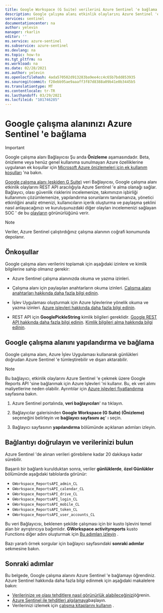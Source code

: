 ```yaml
---
title: Google Workspace (G Suite) verilerini Azure Sentinel 'e bağlama | Microsoft Docs
description: Google çalışma alanı etkinlik olaylarını Azure Sentinel 'e almak için Google Workspace (G Suite) veri bağlayıcısını nasıl kullanacağınızı öğrenin. Çalışma kitaplarında Google çalışma alanı verilerini görüntüleyin, uyarılar oluşturun ve araştırmayı geliştirebilirsiniz.
services: sentinel
documentationcenter: na
author: yelevin
manager: rkarlin
editor: ''
ms.service: azure-sentinel
ms.subservice: azure-sentinel
ms.devlang: na
ms.topic: how-to
ms.tgt_pltfrm: na
ms.workload: na
ms.date: 02/28/2021
ms.author: yelevin
ms.openlocfilehash: 4ada570502d913283ba9ee4cc4c65b7bdd853935
ms.sourcegitcommit: f28ebb95ae9aaaff3f87d8388a09b41e0b3445b5
ms.translationtype: MT
ms.contentlocale: tr-TR
ms.lasthandoff: 03/29/2021
ms.locfileid: "101746285"
---
```

# <a name="connect-your-google-workspace-to-azure-sentinel"></a>Google çalışma alanınızı Azure Sentinel 'e bağlama

> [!IMPORTANT]
> Google çalışma alanı Bağlayıcısı Şu anda **Önizleme** aşamasındadır. Beta, önizleme veya henüz genel kullanıma sunulmayan Azure özelliklerine uygulanan ek koşullar için [Microsoft Azure önizlemeleri için ek kullanım koşulları](https://azure.microsoft.com/support/legal/preview-supplemental-terms/) 'na bakın.

[Google çalışma alanı (eskiden G Suite)](https://workspace.google.com/) veri Bağlayıcısı, Google çalışma alanı etkinlik olaylarını REST API aracılığıyla Azure Sentinel 'e alma olanağı sağlar. Bağlayıcı, olası güvenlik risklerini incelemenize, takımınızın işbirliği kullanımını çözümlemenize, yapılandırma sorunlarını tanılamanıza, yönetici etkinliğini analiz etmenizi, kullanıcıların içerik oluşturma ve paylaşma şeklini nasıl anlayacağınızı ve kuruluşunuzdaki diğer olayları incelemenizi sağlayan SOC ' de bu [olayların](https://developers.google.com/admin-sdk/reports/reference/rest/v1/activities) görünürlüğünü verir.

> [!NOTE]
> Veriler, Azure Sentinel çalıştırdığınız çalışma alanının coğrafi konumunda depolanır.

## <a name="prerequisites"></a>Önkoşullar

Google çalışma alanı verilerini toplamak için aşağıdaki izinlere ve kimlik bilgilerine sahip olmanız gerekir:

- Azure Sentinel çalışma alanınızda okuma ve yazma izinleri.

- Çalışma alanı için paylaşılan anahtarların okuma izinleri. [Çalışma alanı anahtarları hakkında daha fazla bilgi edinin](../azure-monitor/agents/log-analytics-agent.md#workspace-id-and-key).

- İşlev Uygulaması oluşturmak için Azure Işlevlerine yönelik okuma ve yazma izinleri. [Azure işlevleri hakkında daha fazla bilgi edinin](../azure-functions/index.yml).

- REST API için **GooglePickleString** kimlik bilgileri gereklidir. [Google REST API hakkında daha fazla bilgi edinin](https://developers.google.com/admin-sdk/reports/v1/reference/activities). [Kimlik bilgileri alma hakkında bilgi edinin](https://developers.google.com/admin-sdk/reports/v1/quickstart/python).

## <a name="configure-and-connect-google-workspace"></a>Google çalışma alanını yapılandırma ve bağlama

Google çalışma alanı, Azure İşlev Uygulaması kullanarak günlükleri doğrudan Azure Sentinel 'e tümleştirebilir ve dışarı aktarabilir.

> [!NOTE]
> Bu bağlayıcı, etkinlik olaylarını Azure Sentinel 'e çekmek üzere Google Reports API 'sine bağlanmak için Azure Işlevleri 'ni kullanır. Bu, ek veri alımı maliyetlerine neden olabilir. Ayrıntılar için [Azure işlevleri fiyatlandırma](https://azure.microsoft.com/pricing/details/functions/) sayfasına bakın.

1. Azure Sentinel portalında, **veri bağlayıcıları**' na tıklayın. 

1. Bağlayıcılar galerisinden **Google Workspace (G Suite) (Önizleme)** seçeneğini belirleyin ve **bağlayıcı sayfasını aç**' ı seçin.

1. Bağlayıcı sayfasının **yapılandırma** bölümünde açıklanan adımları izleyin.

## <a name="validate-connectivity-and-find-your-data"></a>Bağlantıyı doğrulayın ve verilerinizi bulun

Azure Sentinel 'de alınan verileri görebilene kadar 20 dakikaya kadar sürebilir.

Başarılı bir bağlantı kurulduktan sonra, veriler **günlüklerde**, **özel Günlükler** bölümünde aşağıdaki tablolarda görünür:
- `GWorkspace_ReportsAPI_admin_CL`
- `GWorkspace_ReportsAPI_calendar_CL`
- `GWorkspace_ReportsAPI_drive_CL`
- `GWorkspace_ReportsAPI_login_CL`
- `GWorkspace_ReportsAPI_mobile_CL`
- `GWorkspace_ReportsAPI_token_CL`
- `GWorkspace_ReportsAPI_user_accounts_CL`

Bu veri Bağlayıcısı, beklenen şekilde çalışması için bir kusto Işlevini temel alan bir ayrıştırıcıya bağımlıdır. **GWorkspace activityreports** kusto Functions diğer adını oluşturmak için [Bu adımları izleyin](https://aka.ms/sentinel-GWorkspaceReportsAPI-parser) .

Bazı yararlı örnek sorgular için bağlayıcı sayfasındaki **sonraki adımlar** sekmesine bakın.

## <a name="next-steps"></a>Sonraki adımlar

Bu belgede, Google çalışma alanını Azure Sentinel 'e bağlamayı öğrendiniz. Azure Sentinel hakkında daha fazla bilgi edinmek için aşağıdaki makalelere bakın:

- [Verilerinize ve olası tehditlere nasıl görünürlük alabileceğinizi](quickstart-get-visibility.md)öğrenin.
- [Azure Sentinel ile tehditleri algılamaya](tutorial-detect-threats-built-in.md)başlayın.
- Verilerinizi izlemek için [çalışma kitaplarını kullanın](tutorial-monitor-your-data.md) .
